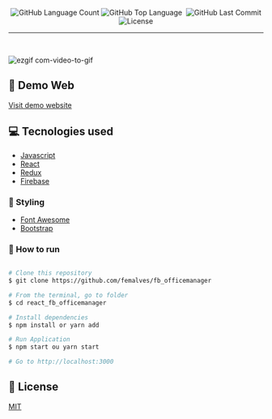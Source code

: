 <p align="center">

  <img alt="GitHub Language Count" src="https://img.shields.io/github/languages/count/femalves/fb_officemanager?style=flat-square" />
  <img alt="GitHub Top Language" src="https://img.shields.io/github/languages/top/femalves/fb_officemanager?style=flat-square" />
  <img alt="" src="https://img.shields.io/github/repo-size/femalves/fb_officemanager?style=flat-square" />

  <img alt="GitHub Last Commit" src="https://img.shields.io/github/last-commit/femalves/fb_officemanager?style=flat-square" />

  <img alt="License" src="https://img.shields.io/badge/license-MIT-blueviolet?style=flat-square">

</p>

___
<br>

![ezgif com-video-to-gif](https://user-images.githubusercontent.com/9547354/89809381-d99b9300-db11-11ea-980a-6910e2f1fba7.gif)


## :japanese_ogre: Demo Web

[Visit demo website](https://reactofficemanager.firebaseapp.com/)

## :computer: Tecnologies used

- [Javascript](https://www.javascript.com/)
- [React](https://reactjs.org/)
- [Redux](https://redux.js.org/)
- [Firebase](https://firebase.google.com/)


### :nail_care: Styling

- [Font Awesome](https://fontawesome.com/)
- [Bootstrap](https://getbootstrap.com/)

### :running: How to run

```bash

# Clone this repository
$ git clone https://github.com/femalves/fb_officemanager

# From the terminal, go to folder
$ cd react_fb_officemanager

# Install dependencies
$ npm install or yarn add

# Run Application
$ npm start ou yarn start

# Go to http://localhost:3000

```
## :memo: License

[MIT](LICENSE)



